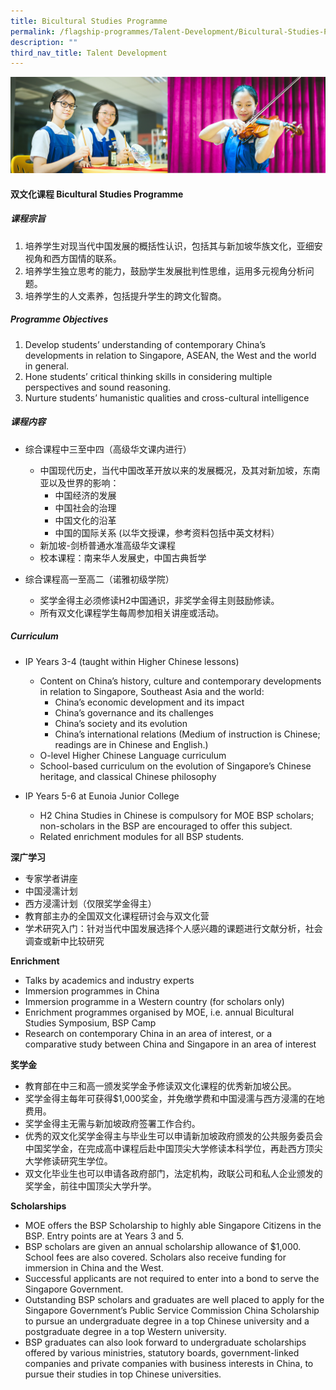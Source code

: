 ```yaml
---
title: Bicultural Studies Programme
permalink: /flagship-programmes/Talent-Development/Bicultural-Studies-Programme/
description: ""
third_nav_title: Talent Development
---
```

![](/images/Banner%20Photos/01%20subpage%20flagship-programme.jpg)

#### **双文化课程 Bicultural Studies Programme**


##### **课程宗旨**

1.  培养学生对现当代中国发展的概括性认识，包括其与新加坡华族文化，亚细安视角和西方国情的联系。
2.  培养学生独立思考的能力，鼓励学生发展批判性思维，运用多元视角分析问题。
3.  培养学生的人文素养，包括提升学生的跨文化智商。

##### **Programme Objectives**

1.  Develop students’ understanding of contemporary China’s developments in relation to Singapore, ASEAN, the West and the world in general. 
2.  Hone students’ critical thinking skills in considering multiple perspectives and sound reasoning. 
3.  Nurture students’ humanistic qualities and cross-cultural intelligence

##### **课程内容**

*   综合课程中三至中四（高级华文课内进行）
    *   中国现代历史，当代中国改革开放以来的发展概况，及其对新加坡，东南亚以及世界的影响：
        *   中国经济的发展
        *   中国社会的治理
        *   中国文化的沿革
        *   中国的国际关系
             (以华文授课，参考资料包括中英文材料）
    *   新加坡-剑桥普通水准高级华文课程
    *   校本课程：南来华人发展史，中国古典哲学

*   综合课程高一至高二（诺雅初级学院）
    *   奖学金得主必须修读H2中国通识，非奖学金得主则鼓励修读。
    *   所有双文化课程学生每周参加相关讲座或活动。

##### **Curriculum**  

*   IP Years 3-4 (taught within Higher Chinese lessons)
    *   Content on China’s history, culture and contemporary developments in relation to Singapore, Southeast Asia and the world: 
        *   China’s economic development and its impact
        *   China’s governance and its challenges
        *   China’s society and its evolution
        *   China’s international relations
        (Medium of instruction is Chinese; readings are in Chinese and English.)  
    *   O-level Higher Chinese Language curriculum
    *   School-based curriculum on the evolution of Singapore’s Chinese heritage, and classical Chinese philosophy

*   IP Years 5-6 at Eunoia Junior College
    *   H2 China Studies in Chinese is compulsory for MOE BSP scholars; non-scholars in the BSP are encouraged to offer this subject.
    *   Related enrichment modules for all BSP students.


<b>深广学习</b>  

*   专家学者讲座
*   中国浸濡计划
*   西方浸濡计划（仅限奖学金得主）
*   教育部主办的全国双文化课程研讨会与双文化营
*   学术研究入门：针对当代中国发展选择个人感兴趣的课题进行文献分析，社会调查或新中比较研究

<b>Enrichment</b>   

*   Talks by academics and industry experts
*   Immersion programmes in China
*   Immersion programme in a Western country (for scholars only)
*   Enrichment programmes organised by MOE, i.e. annual Bicultural Studies Symposium, BSP Camp
*   Research on contemporary China in an area of interest, or a comparative study between China and Singapore in an area of interest


<b>奖学金</b>    

*   教育部在中三和高一颁发奖学金予修读双文化课程的优秀新加坡公民。
*   奖学金得主每年可获得$1,000奖金，并免缴学费和中国浸濡与西方浸濡的在地费用。
*   奖学金得主无需与新加坡政府签署工作合约。
*   优秀的双文化奖学金得主与毕业生可以申请新加坡政府颁发的公共服务委员会中国奖学金，在完成高中课程后赴中国顶尖大学修读本科学位，再赴西方顶尖大学修读研究生学位。
*   双文化毕业生也可以申请各政府部门，法定机构，政联公司和私人企业颁发的奖学金，前往中国顶尖大学升学。

<b>Scholarships</b>  

*   MOE offers the BSP Scholarship to highly able Singapore Citizens in the BSP. Entry points are at Years 3 and 5.
*   BSP scholars are given an annual scholarship allowance of $1,000. School fees are also covered. Scholars also receive funding for immersion in China and the West.
*   Successful applicants are not required to enter into a bond to serve the Singapore Government.
*   Outstanding BSP scholars and graduates are well placed to apply for the Singapore Government’s Public Service Commission China Scholarship to pursue an undergraduate degree in a top Chinese university and a postgraduate degree in a top Western university.
*   BSP graduates can also look forward to undergraduate scholarships offered by various ministries, statutory boards, government-linked companies and private companies with business interests in China, to pursue their studies in top Chinese universities.